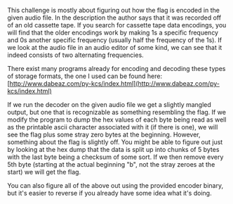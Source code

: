 This challenge is mostly about figuring out how the flag is encoded in the given
audio file.  In the description the author says that it was recorded off of an old
cassette tape.  If you search for cassette tape data encodings, you will find
that the older encodings work by making 1s a specific frequency and 0s another
specific frequency (usually half the frequency of the 1s).  If we look at the
audio file in an audio editor of some kind, we can see that it indeed consists of
two alternating frequencies.

There exist many programs already for encoding and decoding these types of
storage formats, the one I used can be found here: [http://www.dabeaz.com/py-kcs/index.html](http://www.dabeaz.com/py-kcs/index.html)

If we run the decoder on the given audio file we get a slightly mangled output,
but one that is recognizable as something resembling the flag.  If we modify
the program to dump the hex values of each byte being read as well as the
printable ascii character associated with it (if there is one), we will
see the flag plus some stray zero bytes at the beginning.  However, something
about the flag is slightly off.  You might be able to figure out just by looking at
the hex dump that the data is split up into chunks of 5 bytes with the last
byte being a checksum of some sort.  If we then remove every 5th byte (starting
at the actual beginning "b", not the stray zeroes at the start) we will get the
flag.

You can also figure all of the above out using the provided encoder binary, but
it's easier to reverse if you already have some idea what it's doing.

